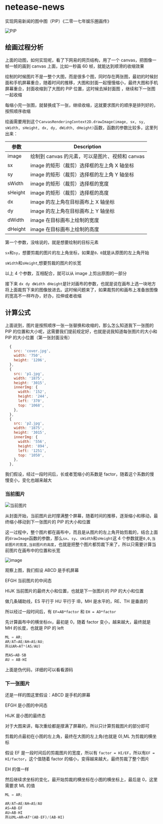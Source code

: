 # netease-news

实现网易新闻的图中图（PIP）《二零一七年娱乐圈画传》

![PIP](https://cdn.jsdelivr.net/gh/hezhongfeng/images/202302280925668.gif)

## 绘画过程分析

上面的动图，如何实现呢，看了下网易的网页结构，用了一个 canvas，把图像一帧一帧的画到 canvas 上面，比如一秒画 60 帧，就能达到顺滑的收缩效果

绘制的时候图片不是一整个大图，而是很多个图，同时存在两张图，最初的时候封面和手机屏幕重合，随着时间的推移，大图和封面一起慢慢缩小，最终大图和手机屏幕重合，封面收缩到了大图的 PIP 位置，这时候去掉封面图
，继续和下一张图一起收缩

每缩小完一张图，就替换成下一张，继续收缩，这就要求图片的顺序是排列好的，按照顺序收缩

绘画需要用到这个`CanvasRenderingContext2D.drawImage(image, sx, sy, sWidth, sHeight, dx, dy, dWidth, dHeight)`函数，函数的参数比较多，这里列出来：

| 参数    | Description                                     |
| ------- | ----------------------------------------------- |
| image   | 绘制到 canvas 的元素，可以是图片、视频和 canvas |
| sx      | image 的矩形（裁剪）选择框的左上角 X 轴坐标     |
| sy      | image 的矩形（裁剪）选择框的左上角 Y 轴坐标     |
| sWidth  | image 的矩形（裁剪）选择框的宽度                |
| sHeight | image 的矩形（裁剪）选择框的高度                |
| dx      | image 的左上角在目标画布上 X 轴坐标             |
| dy      | image 的左上角在目标画布上 Y 轴坐标             |
| dWidth  | image 在目标画布上绘制的宽度                    |
| dHeight | image 在目标画布上绘制的高度                    |

第一个参数，没啥说的，就是想要绘制的目标元素

`sx`和`sy`，想要剪裁的图片的左上角坐标，如果是`0，0`就是从原图的左上角开始

`sWidth`和`sHeight`,想要剪裁的图片的长宽

以上 4 个参数，互相配合，就可以从 image 上剪出原图的一部分

接下来 `dx dy dWidth dHeight`是针对画布的参数，也就是说在画布上选一块地方将上面裁剪下来的图像放进去。这时候问题来了，如果裁剪的和画布上准备放图像的宽高不一样咋办，好办，拉伸或者收缩

## 计算公式

上面说到，图片是按照顺序一张一张替换和收缩的，那么怎么知道我下一张图的 PIP 的位置和大小呢，这需要我们提前规定好，也就是说我知道每张图片的大小和 PIP 的大小位置（第一张封面没有）

```js
  {
    src: 'cover.jpg',
    width: '750',
    height: '1206',
  },
  {
    src: 'p1.jpg',
    width: '1875',
    height: '3015',
    innerImg: {
      width: '152',
      height: '244',
      left: '370',
      top: '1068',
    },
  },
  {
    src: 'p2.jpg',
    width: '1875',
    height: '3015',
    innerImg: {
      width: '556',
      height: '894',
      left: '1251',
      top: '1050',
    },
  },
```

我们假设，经过一段时间后，长或者宽缩小的系数是 factor，随着这个系数的慢慢变小，变化也越来越大

### 当前图片

![当前图片](https://cdn.jsdelivr.net/gh/hezhongfeng/images/202302280853151.gif)

从封面开始，当前图片此时撑满整个屏幕，随着时间的推移，逐渐缩小和移动，最终缩小移动到下一张图片的 PIP 的大小和位置

这一过程中，整个图片都在画布中，而且是从图片的左上角开始剪裁的，结合上面的`drawImage`函数的参数，那么`sx`、`sy`、`sWidth`和`sHeight`这 4 个参数就是`0,0,当前图片的宽度,当前图片的高度`，也就是把整个图片都剪裁下来了，所以只需要计算当前图片在画布中的位置和长宽

![image](https://cdn.jsdelivr.net/gh/hezhongfeng/images/202302271546038.svg)

观察上图，我们假设 ABCD 是手机屏幕

EFGH 当前图片的中间态

HIJK 当前图片的最终大小和位置，也就是下一张图片的 PIP 的大小和位置

做几条辅助线，ES 平行于 HU 平行于 IB，MH 是水平的，RE、TH 是垂直的

所以经过一段时间后，有 `EF=AB*factor` 和 `EH = AD*factor`

先计算画布中的横坐标`dx`，最初是 0，随着 factor 变小，越来越大，最终就是 MH 的长度，也就是 PIP 的 left

```js
ML = AR;
AR/AT=AE/AH=AS/AU;
所以AR=AT*(AS/AU)

而AS=AB-SB
AU = AB-HI
```

上面是伪代码，详细的可以看看源码

### 下一张图片

还是一样的图这里假设：ABCD 是手机的屏幕

EFGH 是小图的中间态

HIJK 是小图的最终态

对于大图来讲，每次重绘都是撑满了屏幕的，所以只计算剪裁图片的部分即可

剪裁的点最初在小图的左上角，最终在大图的左上角(也就是 0),ML 为剪裁的横坐标

假设 EF 是一段时间后的剪裁图片的宽度，所以有 `factor = HI/EF`，所以有`EF = HI/factor`，这个值随着 factor 的缩小，变得越来越大，最终剪裁了整个图片

EH 的值一样

然后继续求坐标的变化，最开始剪裁的横坐标在小图的横坐标上，最后是 0，这里需要求 ML 的值

```js
ML = AR;

AR/AT=AE/AH=AS/AU
AS=AB-EF
AU=AB-HI
所以ML=AR=AT*(AB-EF)/(AB-HI)
```
